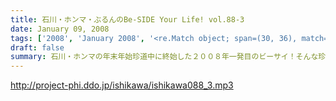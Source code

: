 ```yaml
---
title: 石川・ホンマ・ぶるんのBe-SIDE Your Life! vol.88-3
date: January 09, 2008
tags: ['2008', 'January 2008', '<re.Match object; span=(30, 36), match='vol.88'>']
draft: false
summary: 石川・ホンマの年末年始珍道中に終始した２００８年一発目のビーサイ！そんな珍道中に仕入れた、西国の旨い物を肴に、新年会も催されたりしたのですよ！これは旨かった！さてさて、今年はどんな、ビーサイになっていくのか！？期待！？していてくださいね！NAMAE
---
```


http://project-phi.ddo.jp/ishikawa/ishikawa088_3.mp3
